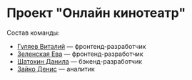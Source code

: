 # Проект "Онлайн кинотеатр"

Состав команды:

- [Гуляев Виталий](https://github.com/VitalyG17) — фронтенд-разработчик
- [Зеленская Ева](https://github.com/EvkaZelenskaya) — фронтенд-разработчик
- [Шатохин Данила](https://github.com/KripD0) — бэкенд-разработчик
- [Зайко Денис](https://github.com/LinViz71) — аналитик
